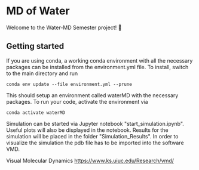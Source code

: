 # MD of Water
Welcome to the Water-MD Semester project! :rocket:

## Getting started
If you are using conda, a working conda environment with all the necessary packages can be installed from the environment.yml file.
To install, switch to the main directory and run
```
conda env update --file environment.yml --prune
```  
This should setup an environment called waterMD with the necessary packages.
To run your code, activate the environment via
```
conda activate waterMD
```
Simulation can be started via Jupyter notebook "start_simulation.ipynb". Useful plots will also be displayed in the notebook.
Results for the simulation will be placed in the folder "Simulation_Results". In order to visualize the simulation the pdb file has to be imported into the software VMD.

Visual Molecular Dynamics
https://www.ks.uiuc.edu/Research/vmd/
